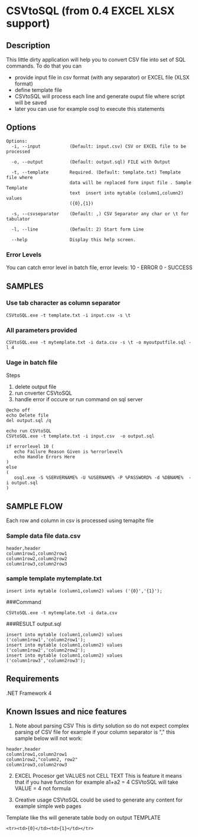 # CSVtoSQL  (from 0.4 EXCEL XLSX support)

## Description

This little dirty application will help you to convert CSV file into set of SQL commands.
To do that you can

- provide input file in csv format (with any separator) or EXCEL file (XLSX format)
- define template file
- CSVtoSQL will process each line and generate ouput file where script will be saved
- later you can use for example osql to execute this statements

## Options

~~~
Options:
  -i, --input           (Default: input.csv) CSV or EXCEL file to be processed 

  -o, --output          (Default: output.sql) FILE with Output

  -t, --template        Required. (Default: template.txt) Template file where
                        data will be replaced form input file . Sample Template
                        text  insert into mytable (column1,column2) values
                        ({0},{1})

  -s, --csvseparator    (Default: ,) CSV Separator any char or \t for tabulator

  -l, --line            (Default: 2) Start form Line

  --help                Display this help screen.
~~~  
  
### Error Levels
You can catch error level in batch file, error levels:
10 - ERROR
0 - SUCCESS

## SAMPLES

### Use tab character as column separator
~~~
CSVtoSQL.exe -t template.txt -i input.csv -s \t
~~~

### All parameters provided
~~~
CSVtoSQL.exe -t mytemplate.txt -i data.csv -s \t -o myoutputfile.sql -l 4
~~~

### Uage in  batch file
Steps

1. delete output file
2. run cnverter CSVtoSQL
3. handle error if occure or run command on sql server

~~~
@echo off
echo Delete file
del output.sql /q

echo run CSVtoSQL
CSVtoSQL.exe -t template.txt -i input.csv  -o output.sql

if errorlevel 10 (
   echo Failure Reason Given is %errorlevel%
   echo Handle Errors Here
) 
else
(   
   osql.exe -S %SERVERNAME% -U %USERNAME% -P %PASSWORD% -d %DBNAME%  -i output.sql
)
~~~


## SAMPLE FLOW
Each row and column in csv is processed using temaplte file 

### Sample data file data.csv
~~~
header,header
column1row1,column2row1
column1row2,column2row2
column1row3,column2row3
~~~

### sample template mytemplate.txt 
~~~
insert into mytable (column1,column2) values ('{0}','{1}');
~~~

###Command
~~~
CSVtoSQL.exe -t mytemplate.txt -i data.csv 
~~~

###RESULT  output.sql
~~~
insert into mytable (column1,column2) values ('column1row1','column2row1');
insert into mytable (column1,column2) values ('column1row2','column2row2');
insert into mytable (column1,column2) values ('column1row3','column2row3');
~~~


## Requirements
.NET Framework 4

## Known Issues and nice features
1. Note about parsing CSV
This is dirty solution so do not expect complex parsing of CSV file
for example if your column separator is "," this sample below will not work:

~~~
header,header
column1row1,column2row1
column1row2,"column2, row2"
column1row3,column2row3
~~~

2. EXCEL Procesor get VALUES not CELL TEXT
This is feature it means that if you have function for example a1+a2 = 4 CSVtoSQL will take VALUE = 4 not formula

3. Creative usage
CSVtoSQL could be used to generate any content for example simple web pages 

Template like ths will generate table body on output 
TEMPLATE
~~~
<tr><td>{0}</td><td>{1}</td></tr>
~~~

